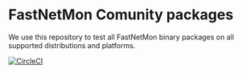 # FastNetMon Comunity packages
We use this repository to test all FastNetMon binary packages on all supported distributions and platforms.

[![CircleCI](https://circleci.com/gh/pavel-odintsov/fastnetmon-community-packages/tree/master.svg?style=svg)](https://circleci.com/gh/pavel-odintsov/fastnetmon-community-packages/tree/master) 
